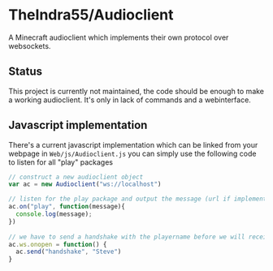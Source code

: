 # TheIndra55/Audioclient
A Minecraft audioclient which implements their own protocol over websockets. 

## Status
This project is currently not maintained, the code should be enough to make a working audioclient. It's only in lack of commands and a webinterface.

## Javascript implementation
There's a current javascript implementation which can be linked from your webpage in `Web/js/Audioclient.js` you can simply use the following code to listen for all "play" packages

```js
// construct a new audioclient object
var ac = new Audioclient("ws://localhost")

// listen for the play package and output the message (url if implemented right)
ac.on("play", function(message){
  console.log(message);
})
		
// we have to send a handshake with the playername before we will receive anything from the server
ac.ws.onopen = function() { 
  ac.send("handshake", "Steve")
}
```
